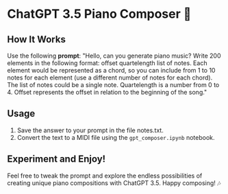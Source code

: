 # ChatGPT 3.5 Piano Composer 🎹

## How It Works
Use the following <b>prompt</b>:
"Hello, can you generate piano music? Write 200 elements in the following format: offset quartelength list of notes. Each element would be represented as a chord, so you can include from 1 to 10 notes for each element (use a different number of notes for each chord). The list of notes could be a single note. Quartelength is a number from 0 to 4. Offset represents the offset in relation to the beginning of the song."

## Usage
1. Save the answer to your prompt in the file notes.txt.
2. Convert the text to a MIDI file using the ```gpt_composer.ipynb``` notebook.

## Experiment and Enjoy!
Feel free to tweak the prompt and explore the endless possibilities of creating unique piano compositions with ChatGPT 3.5. Happy composing! 🎶
